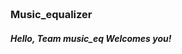 ### Music_equalizer<img src="data:image/gif;base64,R0lGODlhAQABAIAAAP///wAAACH5BAEAAAAALAAAAAABAAEAAAICRAEAOw==" width=20px>
##### Hello, Team music_eq Welcomes you!
